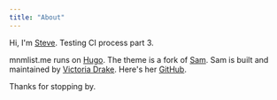 ```yaml
---
title: "About"
---
```

Hi, I'm [Steve](https://steveledlow.com).  Testing CI process part 3.

mnmlist.me runs on [Hugo](https://gohugo.io).  The theme is a fork of [Sam](https://github.com/victoriadrake/hugo-theme-sam).  Sam is built and maintained by [Victoria Drake](https://victoria.dev).  Here's her [GitHub](https://github.com/victoriadrake).

Thanks for stopping by.
